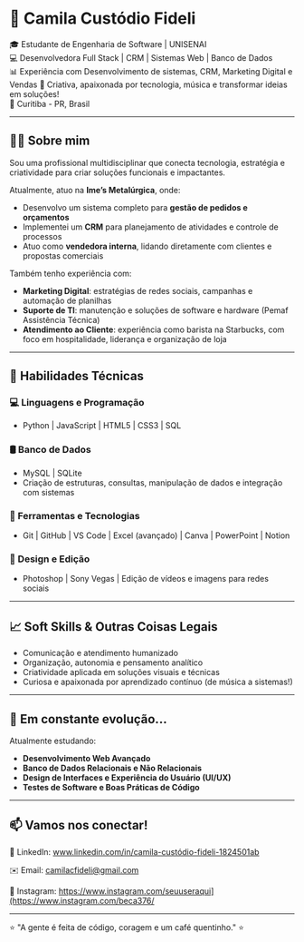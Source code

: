 # 💫 Camila Custódio Fideli

🎓 Estudante de Engenharia de Software | UNISENAI  
💻 Desenvolvedora Full Stack | CRM | Sistemas Web | Banco de Dados  
📊 Experiência com Desenvolvimento de sistemas, CRM, Marketing Digital e Vendas
🎨 Criativa, apaixonada por tecnologia, música e transformar ideias em soluções!  
📍 Curitiba - PR, Brasil  

---

## 👩‍💻 Sobre mim

Sou uma profissional multidisciplinar que conecta tecnologia, estratégia e criatividade para criar soluções funcionais e impactantes.

Atualmente, atuo na **Ime’s Metalúrgica**, onde:
- Desenvolvo um sistema completo para **gestão de pedidos e orçamentos**
- Implementei um **CRM** para planejamento de atividades e controle de processos
- Atuo como **vendedora interna**, lidando diretamente com clientes e propostas comerciais

Também tenho experiência com:
- **Marketing Digital**: estratégias de redes sociais, campanhas e automação de planilhas
- **Suporte de TI**: manutenção e soluções de software e hardware (Pemaf Assistência Técnica)
- **Atendimento ao Cliente**: experiência como barista na Starbucks, com foco em hospitalidade, liderança e organização de loja

---

## 🧠 Habilidades Técnicas

### 💻 Linguagens e Programação
- Python | JavaScript | HTML5 | CSS3 | SQL

### 🛢️ Banco de Dados
- MySQL | SQLite  
- Criação de estruturas, consultas, manipulação de dados e integração com sistemas

### 🔧 Ferramentas e Tecnologias
- Git | GitHub | VS Code | Excel (avançado) | Canva | PowerPoint | Notion

### 🎨 Design e Edição
- Photoshop | Sony Vegas | Edição de vídeos e imagens para redes sociais

---

## 📈 Soft Skills & Outras Coisas Legais

- Comunicação e atendimento humanizado
- Organização, autonomia e pensamento analítico
- Criatividade aplicada em soluções visuais e técnicas
- Curiosa e apaixonada por aprendizado contínuo (de música a sistemas!)

---

## 🌱 Em constante evolução...

Atualmente estudando:
- **Desenvolvimento Web Avançado**
- **Banco de Dados Relacionais e Não Relacionais**
- **Design de Interfaces e Experiência do Usuário (UI/UX)**
- **Testes de Software e Boas Práticas de Código**

---

## 📫 Vamos nos conectar!

🤝 LinkedIn: www.linkedin.com/in/camila-custódio-fideli-1824501ab

✉️ Email: camilacfideli@gmail.com

📸 Instagram: https://www.instagram.com/seuuseraqui](https://www.instagram.com/beca376/

---

⭐ "A gente é feita de código, coragem e um café quentinho." ⭐
